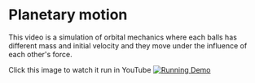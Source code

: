 # Planetary motion
This video is a simulation of orbital mechanics where each balls has different mass and initial velocity and they move under the influence of each other's force.


Click this image to watch it run in YouTube
[![Running Demo](https://img.youtube.com/vi/5FFqeEIC-9Y/0.jpg)](https://youtu.be/5FFqeEIC-9Y)
